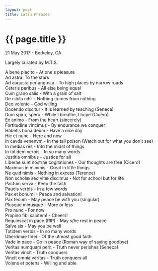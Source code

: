```yaml
---
layout: post
title: Latin Phrases
---
```


{{ page.title }}
================

<p class="meta">21 May 2017 - Berkeley, CA</p>

Largely curated by M.T.S.

A bene placito - At one's pleasure  
Ad astra: To the stars  
Ad augusta per angusta - To high places by narrow roads  
Ceteris paribus - All else being equal  
Cum grano salis - With a grain of salt  
De nihilo nihil - Nothing comes from nothing  
Deo volente - God willing  
Docendo discitur - It is learned by teaching (Seneca)  
Dum spiro, spero - While I breathe, I hope (Cicero)  
Ex animo - From the heart (sincerely)  
Fortitudine vincimus - By endurance we conquer  
Habetis bona deum - Have a nice day  
Hic et nunc - Here and now  
In cavda venenvm - In the tail poison (Watch out for what you don't see)  
In medias res - Into the midst of things  
In totidem verbis - In so many words  
Justitia omnibus - Justice for all  
Liberae sunt nostrae cogitationes - Our thoughts are free (Cicero)  
Maximus in minimis - Great in little things  
Ne quid nimis - Nothing in excess (Terence)  
Non scholæ sed vitæ discimus - Not for school but for life  
Pactum serva - Keep the faith  
Paucis verbis - In a few words  
Pax et bonum! - Peace and salvation!  
Pax tecum - May peace be with you (singular)  
Plusque minusque - More or less  
Pro nunc - For now  
Propino fibi salutem! - Cheers!  
Requiescat in pace (RIP) - May s/he rest in peace  
Salve sis - May you be well  
Totidem verbis - In so many words  
Uberrimae fidei - Of the utmost good faith  
Vade in pace - Go in peace (Roman way of saying goodbye)  
Veritas numquam perit - Truth never perishes (Seneca)  
Veritas vincit - Truth conquers  
Vincit omnia veritas - Truth conquers all  
Volens et potens - Willing and able